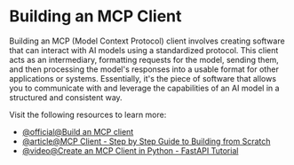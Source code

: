 # Building an MCP Client

Building an MCP (Model Context Protocol) client involves creating software that can interact with AI models using a standardized protocol. This client acts as an intermediary, formatting requests for the model, sending them, and then processing the model's responses into a usable format for other applications or systems. Essentially, it's the piece of software that allows you to communicate with and leverage the capabilities of an AI model in a structured and consistent way.

Visit the following resources to learn more:

- [@official@Build an MCP client](https://modelcontextprotocol.io/docs/develop/build-client)
- [@article@MCP Client - Step by Step Guide to Building from Scratch](https://composio.dev/blog/mcp-client-step-by-step-guide-to-building-from-scratch)
- [@video@Create an MCP Client in Python - FastAPI Tutorial](https://www.youtube.com/watch?v=mhdGVbJBswA)